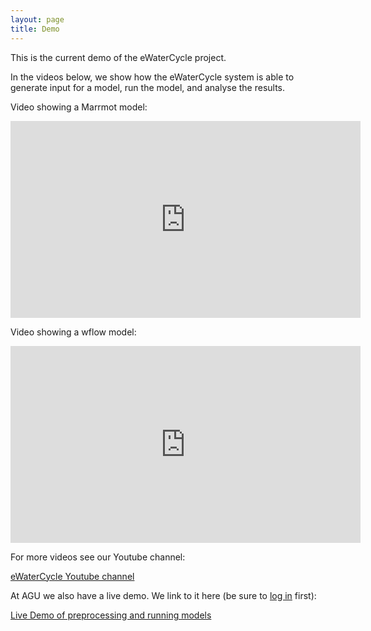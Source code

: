 ```yaml
---
layout: page
title: Demo
---
```


This is the current demo of the eWaterCycle project.

In the videos below, we show how the eWaterCycle system is able to generate
input for a model, run the model, and analyse the results.

Video showing a Marrmot model:

<iframe width="560" height="315" src="https://www.youtube.com/embed/aPztSZ2UFfY" frameborder="0" allow="accelerometer; autoplay; encrypted-media; gyroscope; picture-in-picture" allowfullscreen></iframe>

Video showing a wflow model:

<iframe width="560" height="315" src="https://www.youtube.com/embed/AccxAtk7N5k" frameborder="0" allow="accelerometer; autoplay; encrypted-media; gyroscope; picture-in-picture" allowfullscreen></iframe>

For more videos see our Youtube channel:

[eWaterCycle Youtube channel](https://www.youtube.com/channel/UCXvtnFzNBT1JLoyUR2WiUGA)

At AGU we also have a live demo. We link to it here
(be sure to [log in](https://jupyter.ewatercycle.org/hub/login) first):

[Live Demo of preprocessing and running models](https://jupyter.ewatercycle.org/hub/static/agu.html)

